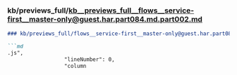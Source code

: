 ### kb/previews_full/kb__previews_full__flows__service-first__master-only@guest.har.part084.md.part002.md

```md
### kb/previews_full/flows__service-first__master-only@guest.har.part084.md (part 002)

```md
.js",
                  "lineNumber": 0,
                  "column
```

```

```
